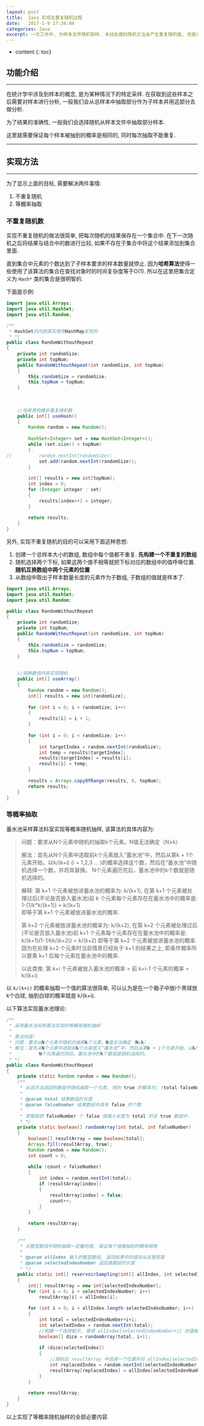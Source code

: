 ```yaml
---
layout: post
title:  Java 实现无重复随机过程
date:   2017-1-9 17:34:04
categories: Java
excerpt: 一次工作中, 为样本文件随机取样. 未经处理的随机方法会产生重复随机值, 但是对于当前这种应用环境是不允许的. 所以尝试一个无重复随机值制作
---
```


* content
{: toc}

## 功能介绍
   
---
   
在统计学中涉及到样本的概念, 是为某种情况下的特定采样. 在获取到这些样本之后需要对样本进行分析, 一般我们会从总样本中抽取部分作为子样本并用这部分去做分析.   
   
为了结果的准确性, 一般我们会选择随机从样本文件中抽取部分样本.   
   
这里就需要保证每个样本被抽到的概率是相同的, 同时每次抽取不能重复.
   
---

## 实现方法

---
   
为了显示上面的目标, 需要解决两件事情:   
1. 不重复随机  
2. 等概率抽取  
   
### 不重复随机数
   
实现不重复随机的做法很简单, 把每次随机的结果保存在一个集合中. 在下一次随机之后将结果与结合中的数进行比较, 如果不存在于集合中将这个结果添加到集合里面.
   
直到集合中元素的个数达到了子样本要求的样本数量就停止. 因为**哈希算法**使得一些使用了该算法的集合在查找对象时的时间复杂度等于O(1). 所以在这里把集合定义为 `Hash*` 类的集合是很明智的.
   
下面是示例:   
   
```Java
import java.util.Arrays;
import java.util.HashSet;
import java.util.Random;

/**
 * HashSet的内部其实使用HashMap实现的
 * */
public class RandomWithoutRepeat
{
	private int randomSize;
	private int topNum;
	public RandomWithoutRepeat(int randomSize, int topNum)
	{
		this.randomSize = randomSize;
		this.topNum = topNum;
	}
	
	
	
	//哈希表构建非重复随机数
	public int[] useHash()
	{
		Random random = new Random();
		
		HashSet<Integer> set = new HashSet<Integer>();
		while (set.size() < topNum)
		{
//			random.nextInt(randomSize);
			set.add(random.nextInt(randomSize));
		}
		
		int[] results = new int[topNum];
		int index = 0;
		for (Integer integer : set)
		{
			results[index++] = integer;
		}
		
		return results;
	}
}
```
   
另外, 实现不重复随机的目的可以采用下面这种思想:   
1. 创建一个总样本大小的数组, 数组中每个值都不重复. **先构建一个不重复的数组**
2. 随机选择两个下标, 如果这两个值不相等就把下标对应的数组中的值呼唤位置.  **随机互换数组中两个元素的位置**
3. 从数组中取出子样本数量长度的元素作为子数组, 子数组的值就是样本了.

```java
import java.util.Arrays;
import java.util.HashSet;
import java.util.Random;

public class RandomWithoutRepeat
{
	private int randomSize;
	private int topNum;
	public RandomWithoutRepeat(int randomSize, int topNum)
	{
		this.randomSize = randomSize;
		this.topNum = topNum;
	}
	
		
	//调换数组内容实现随机
	public int[] useArray()
	{
		Random random = new Random();
		int[] results = new int[randomSize];
		
		for (int i = 0; i < randomSize; i++)
		{
			results[i] = i + 1;
		}
		
		for (int i = 0; i < randomSize; i++)
		{
			int targetIndex = random.nextInt(randomSize);
			int temp = results[targetIndex];
			results[targetIndex] = results[i];
			results[i] = temp;
		}
		
		results = Arrays.copyOfRange(results, 0, topNum);
		return results;
	}
}
```

### 等概率抽取
   
蓄水池采样算法科室实现等概率随机抽样, 该算法的具体内容为:   
   
> 问题：要求从N个元素中随机的抽取k个元素，N值无法确定（N≥k）   
>  
> 解法：首先从N个元素中选取前k个元素放入“蓄水池”中，然后从第k + 1个元素开始，以k/(k+i) (i = 1,2,3 ... )的概率选择这个数，然后在“蓄水池”中随机选择一个数，并将其替换。
>	N个元素遍历完后，蓄水池中的k个数就是随机选择的。
>   
> 解释: 第 k+1 个元素被放进蓄水池的概率为: k/(k+1), 在第 k+1 个元素被处理过后(不论是否放入蓄水池)前 k 个元素每个元素存在在蓄水池中的概率是: 1-(1/k*k/(k+1)) = k/(k+1)   
>	即等于第 k+1 个元素被放进蓄水池的概率.   
>	
>	第 k+2 个元素被放进蓄水池的概率为: k/(k+2), 在第 k+2 个元素被处理过后(不论是否放入蓄水池)前 k+1 个元素每个元素存在在蓄水池中的概率是: k/(k+1)*(1-1/k*k/(k+2)) = k/(k+2)
>	即等于第 k+2 个元素被放进蓄水池的概率. 因为在处理 k+2 个元素时当前情景已经处于 k+1 的结果之上, 即条件概率所以要乘 k+1 后每个元素在蓄水池中的概率.   
>  
>	以此类推: 第 k+i 个元素被放入蓄水池的概率 = 前 k+i-1 个元素的概率 = k/(k+i)  
   
以 `k/(k+i)` 的概率抽取一个值的算法很简单, 可以认为是在一个箱子中放i个黑球放k个白球, 抽到白球的概率就是 k/(k+i).   
   
以下算法实现蓄水池理论:   
   
```Java
/**
 * 采用蓄水池采样算法实现的等概率随机抽样
 * 
 * 算法内容:
 * 问题：要求从N个元素中随机的抽取k个元素，N值无法确定（N≥k）. 
 * 解法：首先从N个元素中选取前k个元素放入“蓄水池”中，然后从第k + 1个元素开始，以k/(k+i) (i = 1,2,3 ⋯ )的概率选择这个数，然后在“蓄水池”中随机选择一个数，并将其替换。
 * 			N个元素遍历完后，蓄水池中的k个数就是随机选择的。
 * */
public class RandomWithoutRepeat
{
	private static Random random = new Random();
	/**
	 * 从该方法返回的数组中随机抽取一个元素, 得到 true 的概率为: (total-falseNumber)/total 得到 false 的概率为 falseNumber/total.
	 * 
	 * @param total 结果数组的长度
	 * @param falseNumber 结果数组中具有 false 的个数
	 * 
	 * 原理是把 falseNumber 个 false 值插入长度为 total 的全 true 数组中. 
	 * */
	private static boolean[] randomArray(int total, int falseNumber)
	{
		boolean[] resultArray = new boolean[total];
		Arrays.fill(resultArray, true);
		Random random = new Random();
		int count = 0;
		
		while (count < falseNumber)
		{
			int index = random.nextInt(total);
			if (resultArray[index])
			{
				resultArray[index] = false;
				count++;
			}
		}
		
		return resultArray;
	}
	
	/**
	 * 从整型数组中随机抽取一定量的值, 保证每个值被抽到的概率相等
	 * 
	 * @param allIndex 输入的整型数组, 返回结果中的值将从这里获取
	 * @param selectedIndexNumber 返回值数组的长度
	 * */
	public static int[] reservoirSampling(int[] allIndex, int selectedIndexNumber)
	{
		int[] resultArray = new int[selectedIndexNumber];
		for (int i = 0; i < selectedIndexNumber; i++)
			resultArray[i] = allIndex[i];
		
		for (int i = 0; i < allIndex.length-selectedIndexNumber; i++)
		{
			int total = selectedIndexNumber+i+1;
			int selectedIndex = random.nextInt(total);
			//构建一个选择骰子, 使得 allIndex[selectedIndexNumber+i] 的值被放入 resultArray 中的概率为 selectedIndexNumber/selectedIndexNumber+i+1
			boolean[] dice = randomArray(total, i+1);
			
			if (dice[selectedIndex])
			{
				//随机在 resultArray 中选择一个位置并将 allIndex[selectedIndexNumber+i] 的值放在当前位置处.
				int replacedIndex = random.nextInt(selectedIndexNumber);
				resultArray[replacedIndex] = allIndex[selectedIndexNumber+i];
			}
		}
		
		return resultArray;
	}
}
```

以上实现了等概率随机抽样的全部必要内容.
  
```

